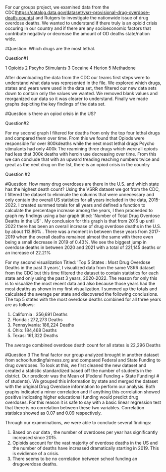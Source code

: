 For our groups project, we examined data from the CDC(https://catalog.data.gov/dataset/vsrr-provisional-drug-overdose-death-counts) and Rutgers to investigate the nationwide issue of drug overdose deaths. We wanted to understand if there truly is an opioid crisis occuring in our country and if there are any socioeconomic factors that contribute negativly or decrease the amount of OD deaths state/nation wide. 

#Question: Which drugs are the most lethal.

Question#1

1 Opioids
2 Pscyho Stimulants
3 Cocaine 
4 Herion
5 Methadone

After downloading the data from the CDC our teams first steps were to understand what data was represented in the file.  We explored which drugs, states and years were used in the data set, then filtered our new data sets down to contain only the values we wanted. We removed blank values and reorganized our data so it was clearer to understand. Finally we made graphs depicting the key findings of the data set.


#Question:is there an opiod crisis in the US?

Question#2

For my second graph I filtered for deaths from only the top four lethal drugs and compared them over time.
From this we found that Opiods were responsible for over 800kdeaths while the next most lethal drugs Psycho stimulants had only 400k
The reamining three drugs which were all opiods had less that 300k deaths with heroin use decreasing over time.
From this we can conclude that with an upward treading reaching numbers twice and great as the next drug on the list, there is an opiod crisis in the country


Question #2 

#Question: How many drug overdoses are there in the U.S. and which state has the highest death count?
Using the VSRR dataset we got from the CDC, I filtered the dataset to eliminate the columns that were unnecessary and only contain the overall US statistics for all years included in the data, 2015-2022. I created summed totals for all years and defined a function to calculate the percentage increase among the years, I then proceeded to graph my findings using a bar graph titled: 'Number of Total Drug Overdose Deaths in the US' .  My conclusion for this graph is that from 2015 up until 2022 there has been an overall increase of drug overdose deaths in the U.S. by about 113.86% . There was a moment in between these years from 2017-2019 when the overall deaths remained almost the same with there even being a small decrease in 2019 of 0.43%. We see the biggest jump in overdose deaths in between 2020 and 2021 with a total of 221,145 deaths or an increase of 22.21%

For my second visualization Titled: 'Top 5 States : Most Drug Overdose Deaths in the past 3 years', I visualized data from the same VSRR dataset from the CDC but this time filtered the dataset to contain statistics for each state and only using the past 3 years, 2020-2022. The reason for only this is to visualize the most recent data and also because those years had the most deaths as shown in my first visualization. I summed up the totals and calculated the average per state and discovered the following conclusions.
The top 5 states with the most overdose deaths combined for all three years are as follows:

1. California : 356,691 Deaths
2. Florida : 272,273 Deaths
3. Pennsylvania: 186,224 Deaths
4. Ohio: 184,468 Deaths
5. Texas: 161,322 Deaths

The average combined overdose death count for all states is 22,296 Deaths


#Question 3
The final factor our group analyzed brought in another dataset from schoolfundingfairness.org and compared Federal and State Funding to drug overdoses. To look at this, we first cleaned the new dataset and created a statistic standardized based off the number of students in the district. Our predicotr was the Mean of (Federal Funding + State Funding/ # of students). We grouped this information by state and merged the dataset with the original Drug Overdose information to perform our analysis. Both graphs indicated a minor correlation and if anything this correlation showed positive indicating higher educational funding would predict drug overdoses. For this reason it is safe to say with a basic linear regression test that there is no correlation between these two variables. Correlation statisics showed as 0.07 and 0.09 respectively.



Through our examninations, we were able to conclude several findings:
1. Based on our data , the number of overdoses per year has significantly increased since 2015.
2. Opioids account for the vast majority of overdose deaths in the US and the number of deaths have increased dramatically starting in 2019. This is evidience of a crisis.
3. There seems to be no correlation between school funding an drugoverdose deaths. 


